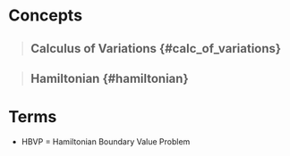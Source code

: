 # Concepts

> ## Calculus of Variations {#calc_of_variations}

> ## Hamiltonian {#hamiltonian}

# Terms

- HBVP = Hamiltonian Boundary Value Problem
